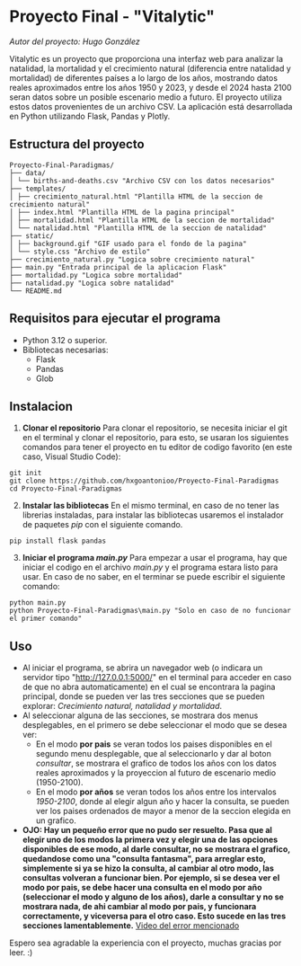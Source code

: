 # Proyecto Final - "Vitalytic"
_Autor del proyecto: Hugo González_

Vitalytic es un proyecto que proporciona una interfaz web para analizar la natalidad, la mortalidad y el crecimiento natural (diferencia entre natalidad y mortalidad) de diferentes países a lo largo de los años, mostrando datos reales aproximados entre los años 1950 y 2023, y desde el 2024 hasta 2100 seran datos sobre un posible escenario medio a futuro. El proyecto utiliza estos datos provenientes de un archivo CSV. La aplicación está desarrollada en Python utilizando Flask, Pandas y Plotly.

## Estructura del proyecto

```
Proyecto-Final-Paradigmas/ 
├── data/ 
│ └── births-and-deaths.csv "Archivo CSV con los datos necesarios"
├── templates/ 
│ ├── crecimiento_natural.html "Plantilla HTML de la seccion de crecimiento natural"
│ ├── index.html "Plantilla HTML de la pagina principal"
│ ├── mortalidad.html "Plantilla HTML de la seccion de mortalidad"
│ └── natalidad.html "Plantilla HTML de la seccion de natalidad"
├── static/
│ ├── background.gif "GIF usado para el fondo de la pagina"
│ └── style.css "Archivo de estilo"
├── crecimiento_natural.py "Logica sobre crecimiento natural"
├── main.py "Entrada principal de la aplicacion Flask"
├── mortalidad.py "Logica sobre mortalidad"
├── natalidad.py "Logica sobre natalidad"
└── README.md
```

## Requisitos para ejecutar el programa

- Python 3.12 o superior.
- Bibliotecas necesarias:
    - Flask
    - Pandas
    - Glob

## Instalacion

1. **Clonar el repositorio**
Para clonar el repositorio, se necesita iniciar el git en el terminal y clonar el repositorio, para esto, se usaran los siguientes comandos para tener el proyecto en tu editor de codigo favorito (en este caso, Visual Studio Code):
```
git init
git clone https://github.com/hxgoantonioo/Proyecto-Final-Paradigmas
cd Proyecto-Final-Paradigmas
```

2. **Instalar las bibliotecas**
En el mismo terminal, en caso de no tener las librerias instaladas, para instalar las bibliotecas usaremos el instalador de paquetes _pip_ con el siguiente comando.
```
pip install flask pandas
```

3. **Iniciar el programa _main.py_**
Para empezar a usar el programa, hay que iniciar el codigo en el archivo _main.py_ y el programa estara listo para usar. En caso de no saber, en el terminar se puede escribir el siguiente comando:
```
python main.py
python Proyecto-Final-Paradigmas\main.py "Solo en caso de no funcionar el primer comando"

```

## Uso
- Al iniciar el programa, se abrira un navegador web (o indicara un servidor tipo "http://127.0.0.1:5000/" en el terminal para acceder en caso de que no abra automaticamente) en el cual se encontrara la pagina principal, donde se pueden ver las tres secciones que se pueden explorar: _Crecimiento natural, natalidad y mortalidad_.
- Al seleccionar alguna de las secciones, se mostrara dos menus desplegables, en el primero se debe seleccionar el modo que se desea ver: 
    - En el modo **por pais** se veran todos los paises disponibles en el segundo menu desplegable, que al seleccionarlo y dar al boton _consultar_, se mostrara el grafico de todos los años con los datos reales aproximados y la proyeccion al futuro de escenario medio (1950-2100).
    - En el modo **por años** se veran todos los años entre los intervalos _1950-2100_, donde al elegir algun año y hacer la consulta, se pueden ver los paises ordenados de mayor a menor de la seccion elegida en un grafico.
- **OJO: Hay un pequeño error que no pudo ser resuelto. Pasa que al elegir uno de los modos la primera vez y elegir una de las opciones disponibles de ese modo, al darle consultar, no se mostrara el grafico, quedandose como una "consulta fantasma", para arreglar esto, simplemente si ya se hizo la consulta, al cambiar al otro modo, las consultas volveran a funcionar bien. Por ejemplo, si se desea ver el modo por pais, se debe hacer una consulta en el modo por año (seleccionar el modo y alguno de los años), darle a consultar y no se mostrara nada, de ahi cambiar al modo por pais, y funcionara correctamente, y viceversa para el otro caso. Esto sucede en las tres secciones lamentablemente.** [Video del error mencionado](error.mp4)

Espero sea agradable la experiencia con el proyecto, muchas gracias por leer. :)